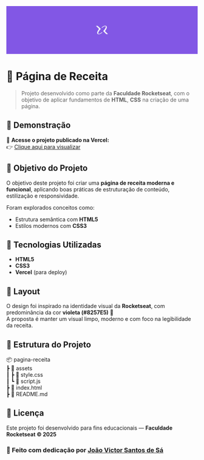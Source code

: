 ![Página de Receita Banner](./assets/Banner-Rocketseat.png)

# 🍳 Página de Receita  

> Projeto desenvolvido como parte da **Faculdade Rocketseat**, com o objetivo de aplicar fundamentos de **HTML**, **CSS** na criação de uma página.

## 🚀 Demonstração  

🔗 **Acesse o projeto publicado na Vercel:**  
👉 [Clique aqui para visualizar](https://recipe-page-zeta-vert.vercel.app/)


## 🎯 Objetivo do Projeto  

O objetivo deste projeto foi criar uma **página de receita moderna e funcional**, aplicando boas práticas de estruturação de conteúdo, estilização e responsividade.  

Foram explorados conceitos como:  
- Estrutura semântica com **HTML5**  
- Estilos modernos com **CSS3**


## 🧠 Tecnologias Utilizadas  

- **HTML5**  
- **CSS3**  
- **Vercel** (para deploy)  


## 🎨 Layout  

O design foi inspirado na identidade visual da **Rocketseat**, com predominância da cor **violeta (#8257E5)** 💜  
A proposta é manter um visual limpo, moderno e com foco na legibilidade da receita.


## 📁 Estrutura do Projeto 
📦 pagina-receita <br>
┣ 📂 assets <br>
┃ ┣ 📜 style.css <br>
┃ ┗ 📜 script.js <br>
┣ 📜 index.html <br>
┣ 📜 README.md <br>

## 🧾 Licença  

Este projeto foi desenvolvido para fins educacionais — **Faculdade Rocketseat © 2025**


### 💜 Feito com dedicação por [João Victor Santos de Sá](https://www.linkedin.com/in/joao-victor-sa/)
